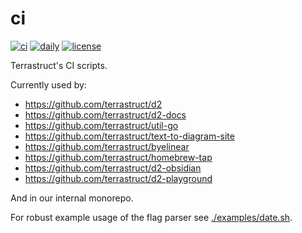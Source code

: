 # ci

[![ci](https://github.com/terrastruct/ci/actions/workflows/ci.yml/badge.svg)](https://github.com/terrastruct/ci/actions/workflows/ci.yml)
[![daily](https://github.com/terrastruct/ci/actions/workflows/daily.yml/badge.svg)](https://github.com/terrastruct/ci/actions/workflows/daily.yml)
[![license](https://img.shields.io/github/license/terrastruct/ci?color=9cf)](./LICENSE)

Terrastruct's CI scripts.

Currently used by:

- https://github.com/terrastruct/d2
- https://github.com/terrastruct/d2-docs
- https://github.com/terrastruct/util-go
- https://github.com/terrastruct/text-to-diagram-site
- https://github.com/terrastruct/byelinear
- https://github.com/terrastruct/homebrew-tap
- https://github.com/terrastruct/d2-obsidian
- https://github.com/terrastruct/d2-playground

And in our internal monorepo.

For robust example usage of the flag parser see [./examples/date.sh](./examples/date.sh).
